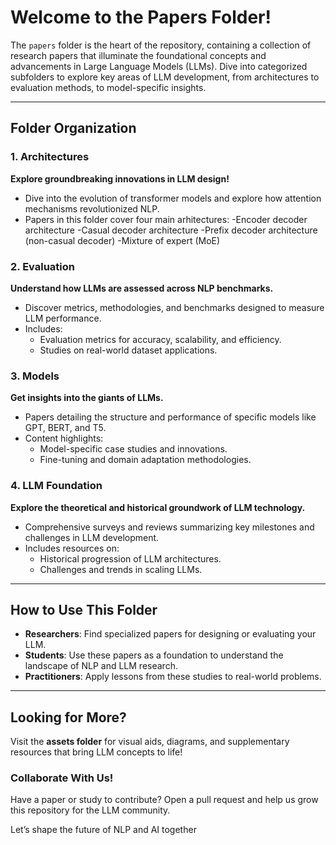 # **Welcome to the Papers Folder!**

The `papers` folder is the heart of the repository, containing a collection of research papers that illuminate the foundational concepts and advancements in Large Language Models (LLMs). Dive into categorized subfolders to explore key areas of LLM development, from architectures to evaluation methods, to model-specific insights.

---

## **Folder Organization**

### 1. **Architectures**
**Explore groundbreaking innovations in LLM design!**
- Dive into the evolution of transformer models and explore how attention mechanisms revolutionized NLP.
- Papers in this folder cover four main arhitectures:
-Encoder decoder architecture
-Casual decoder architecture
-Prefix decoder architecture (non-casual decoder)
-Mixture of expert (MoE)


### 2. **Evaluation**
**Understand how LLMs are assessed across NLP benchmarks.**
- Discover metrics, methodologies, and benchmarks designed to measure LLM performance.
- Includes:
  - Evaluation metrics for accuracy, scalability, and efficiency.
  - Studies on real-world dataset applications.

### 3. **Models**
**Get insights into the giants of LLMs.**
- Papers detailing the structure and performance of specific models like GPT, BERT, and T5.
- Content highlights:
  - Model-specific case studies and innovations.
  - Fine-tuning and domain adaptation methodologies.

### 4. **LLM Foundation**
**Explore the theoretical and historical groundwork of LLM technology.**
- Comprehensive surveys and reviews summarizing key milestones and challenges in LLM development.
- Includes resources on:
  - Historical progression of LLM architectures.
  - Challenges and trends in scaling LLMs.

---

## **How to Use This Folder**
- **Researchers**: Find specialized papers for designing or evaluating your LLM.
- **Students**: Use these papers as a foundation to understand the landscape of NLP and LLM research.
- **Practitioners**: Apply lessons from these studies to real-world problems.

---

## **Looking for More?**
Visit the **assets folder** for visual aids, diagrams, and supplementary resources that bring LLM concepts to life!

### **Collaborate With Us!**
Have a paper or study to contribute? Open a pull request and help us grow this repository for the LLM community.

Let’s shape the future of NLP and AI together
